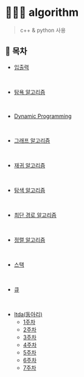 # 👩🏻‍💻 algorithm 
> c++ & python 사용
## 📝 목차
- [입출력](./입출력)
</br>
 
- [탐욕 알고리즘](./greedy)

</br>

- [Dynamic Programming](./dp)
</br>

- [그래프 알고리즘](./graph)
</br>

- [재귀 알고리즘](./recursive)
</br>

- [탐색 알고리즘](./search)
</br>

- [최단 경로 알고리즘](./shortest_path)
</br>

- [정렬 알고리즘](./sort)
</br>

- [스택](./stack)
</br>

- [큐](./queue)
</br>

- [Itda(동아리)](./Itda)
  - [1주차](./Itda/1주차)
  - [2주차](./Itda/2주차)
  - [3주차](./Itda/3주차)
  - [4주차](./Itda/4주차)
  - [5주차](./Itda/5주차)
  - [6주차](./Itda/6주차)
  - [7주차](./Itda/7주차)
